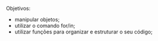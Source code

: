 

Objetivos:

- manipular objetos;
- utilizar o comando for/in;
- utilizar funções para organizar e estruturar o seu código;
